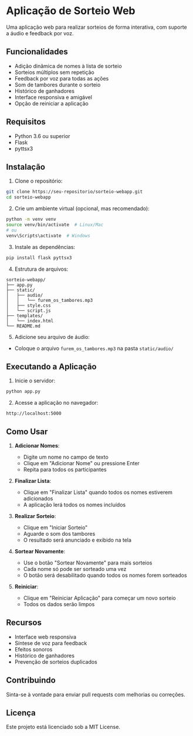 # Aplicação de Sorteio Web

Uma aplicação web para realizar sorteios de forma interativa, com suporte a áudio e feedback por voz.

## Funcionalidades

- Adição dinâmica de nomes à lista de sorteio
- Sorteios múltiplos sem repetição
- Feedback por voz para todas as ações
- Som de tambores durante o sorteio
- Histórico de ganhadores
- Interface responsiva e amigável
- Opção de reiniciar a aplicação

## Requisitos

- Python 3.6 ou superior
- Flask
- pyttsx3

## Instalação

1. Clone o repositório:
```bash
git clone https://seu-repositorio/sorteio-webapp.git
cd sorteio-webapp
```

2. Crie um ambiente virtual (opcional, mas recomendado):
```bash
python -m venv venv
source venv/bin/activate  # Linux/Mac
# ou
venv\Scripts\activate  # Windows
```

3. Instale as dependências:
```bash
pip install flask pyttsx3
```

4. Estrutura de arquivos:
```
sorteio-webapp/
├── app.py
├── static/
│   ├── audio/
│   │   └── furem_os_tambores.mp3
│   ├── style.css
│   └── script.js
├── templates/
│   └── index.html
└── README.md
```

5. Adicione seu arquivo de áudio:
- Coloque o arquivo `furem_os_tambores.mp3` na pasta `static/audio/`

## Executando a Aplicação

1. Inicie o servidor:
```bash
python app.py
```

2. Acesse a aplicação no navegador:
```
http://localhost:5000
```

## Como Usar

1. **Adicionar Nomes**:
   - Digite um nome no campo de texto
   - Clique em "Adicionar Nome" ou pressione Enter
   - Repita para todos os participantes

2. **Finalizar Lista**:
   - Clique em "Finalizar Lista" quando todos os nomes estiverem adicionados
   - A aplicação lerá todos os nomes incluídos

3. **Realizar Sorteio**:
   - Clique em "Iniciar Sorteio"
   - Aguarde o som dos tambores
   - O resultado será anunciado e exibido na tela

4. **Sortear Novamente**:
   - Use o botão "Sortear Novamente" para mais sorteios
   - Cada nome só pode ser sorteado uma vez
   - O botão será desabilitado quando todos os nomes forem sorteados

5. **Reiniciar**:
   - Clique em "Reiniciar Aplicação" para começar um novo sorteio
   - Todos os dados serão limpos

## Recursos

- Interface web responsiva
- Síntese de voz para feedback
- Efeitos sonoros
- Histórico de ganhadores
- Prevenção de sorteios duplicados

## Contribuindo

Sinta-se à vontade para enviar pull requests com melhorias ou correções.

## Licença

Este projeto está licenciado sob a MIT License.